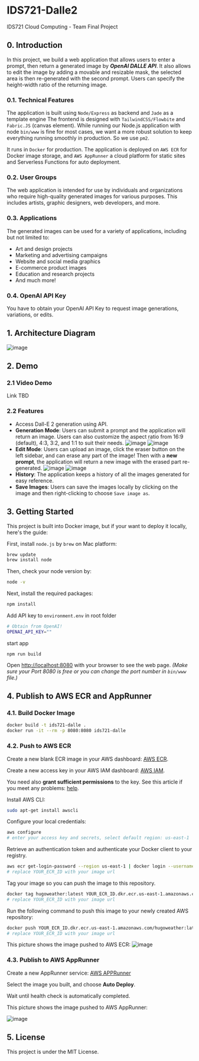 # IDS721-Dalle2

IDS721 Cloud Computing - Team Final Project

## 0. Introduction 

In this project, we build a web application that allows users to enter a prompt, then return a generated image by ***OpenAI DALLE API***. It also allows to edit the image by adding a movable and resizable mask, the selected area is then re-generated with the second prompt. Users can specify the height-width ratio of the returning image.

### 0.1. Technical Features

The application is built using ```Node/Express``` as backend and ```Jade``` as a template engine The frontend is designed with ```TailwindCSS/Flowbite``` and ```Fabric.JS``` (canvas element). While running our Node.js application with node ```bin/www``` is fine for most cases, we want a more robust solution to keep everything running smoothly in production. So we use ```pm2```.

It runs in ```Docker``` for production. The application is deployed on ```AWS ECR``` for Docker image storage, and ```AWS AppRunner``` a cloud platform for static sites and Serverless Functions for auto deployment. 

### 0.2. User Groups
The web application is intended for use by individuals and organizations who require high-quality generated images for various purposes. This includes artists, graphic designers, web developers, and more.

### 0.3. Applications
The generated images can be used for a variety of applications, including but not limited to:
- Art and design projects
- Marketing and advertising campaigns
- Website and social media graphics
- E-commerce product images
- Education and research projects
- And much more!

### 0.4. OpenAI API Key
You have to obtain your OpenAI API Key to request image generations, variations, or edits. 

## 1. Architecture Diagram
![image](./demo-images/diagram.png)

## 2. Demo
### 2.1 Video Demo
Link TBD

### 2.2 Features

- Access Dall-E 2 generation using API.
- **Generation Mode**: Users can submit a prompt and the application will return an image. Users can also customize the aspect ratio from 16:9 (default), 4:3, 3:2, and 1:1 to suit their needs.
![image](./demo-images/generate-pic.png)
![image](./demo-images/generate-pic2.png)
- **Edit Mode**: Users can upload an image, click the eraser button on the left sidebar, and can erase any part of the image! Then with a **new prompt**, the application will return a new image with the erased part re-generated.
![image](./demo-images/modify.png)
![image](./demo-images/new.png)
- **History**: The application keeps a history of all the images generated for easy reference.
- **Save Images**: Users can save the images locally by clicking on the image and then right-clicking to choose ```Save image as```.

## 3. Getting Started

This project is built into Docker image, but if your want to deploy it locally, here's the guide:

First, install ```node.js``` by ```brew``` on Mac platform:

```bash
brew update
brew install node
```
Then, check your node version by:

```bash
node -v
```
<!-- You must have ```19.0.0 >= node >= 12.0.0``` (some libraries do not support the latest 20.0 version).  -->

Next, install the required packages:
```bash
npm install
```
Add API key to ```environment.env``` in root folder
```bash
# Obtain from OpenAI!
OPENAI_API_KEY="" 
```
start app
```
npm run build
```

Open [http://localhost:8080](http://localhost:8080) with your browser to see the web page.
*(Make sure your Port 8080 is free or you can change the port number in ```bin/www``` file.)*

## 4. Publish to AWS ECR and AppRunner

### 4.1. Build Docker Image

```bash
docker build -t ids721-dalle . 
docker run -it --rm -p 8080:8080 ids721-dalle
```

### 4.2. Push to AWS ECR

Create a new blank ECR image in your AWS dashboard: [AWS ECR](https://us-east-1.console.aws.amazon.com/ecr).

Create a new access key in your AWS IAM dashboard: [AWS IAM](https://us-east-1.console.aws.amazon.com/iamv2).

You need also **grant sufficient permissions** to the key. See this article if you meet any problems: [help](https://www.freecodecamp.org/news/build-and-push-docker-images-to-aws-ecr/).

Install AWS CLI:
```bash
sudo apt-get install awscli
```

Configure your local credentials:
```bash
aws configure
# enter your access key and secrets, select default region: us-east-1
```

Retrieve an authentication token and authenticate your Docker client to your registry.
```bash
aws ecr get-login-password --region us-east-1 | docker login --username AWS --password-stdin YOUR_ECR_ID.dkr.ecr.us-east-1.amazonaws.com
# replace YOUR_ECR_ID with your image url
```

Tag your image so you can push the image to this repository.
```bash
docker tag hugoweather:latest YOUR_ECR_ID.dkr.ecr.us-east-1.amazonaws.com/hugoweather:latest
# replace YOUR_ECR_ID with your image url
```

Run the following command to push this image to your newly created AWS repository:
```bash
docker push YOUR_ECR_ID.dkr.ecr.us-east-1.amazonaws.com/hugoweather:latest
# replace YOUR_ECR_ID with your image url
```

This picture shows the image pushed to AWS ECR:
![image](./demo-images/ecr.png)

### 4.3. Publish to AWS AppRunner

Create a new AppRunner service: [AWS APPRunner](https://us-east-1.console.aws.amazon.com/apprunner) 

Select the image you built, and choose **Auto Deploy**.

Wait until health check is automatically completed.

This picture shows the image pushed to AWS AppRunner:

![image](./demo-images/apprunner.png)

<!-- ## 4. Contributors

- [Arthur Chen](https://github.com/ArthurChenCoding)
- [Hugo Hu](https://github.com/0HugoHu)
- [Minghui Zhu](https://github.com/zhuminghui17)
- [Shien Ze](https://github.com/casnz1601) -->

## 5. License
This project is under the MIT License.

<!-- <h3>Images / Video</h3> -->


<!-- <img src="https://user-images.githubusercontent.com/119073511/219452995-1abde8b6-e21a-4956-b230-00f87b47e7fd.png" width="45%"></img>
<img src="https://user-images.githubusercontent.com/119073511/219453164-5e1b0449-1298-40a8-b77e-f7cd17860efc.jpg" width="45%"></img>
 -->
